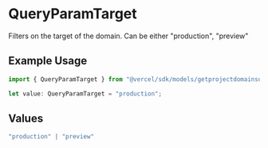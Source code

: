 # QueryParamTarget

Filters on the target of the domain. Can be either \"production\", \"preview\"

## Example Usage

```typescript
import { QueryParamTarget } from "@vercel/sdk/models/getprojectdomainsop.js";

let value: QueryParamTarget = "production";
```

## Values

```typescript
"production" | "preview"
```